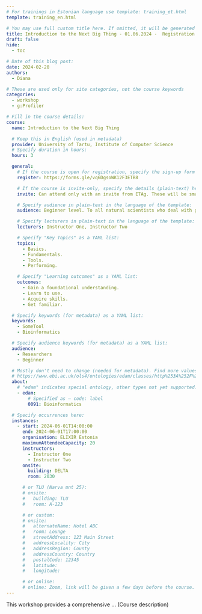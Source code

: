 ```yaml
---
# For trainings in Estonian language use template: training_et.html
template: training_en.html

# You may use full custom title here. If omitted, it will be generated from course name.
title: Introduction to the Next Big Thing - 01.06.2024 -  Registration OPEN
draft: false
hide:
  - toc

# Date of this blog post:
date: 2024-02-20
authors:
  - Diana

# These are used only for site categories, not the course keywords
categories:
  - workshop
  - g:Profiler

# Fill in the course details:
course:
  name: Introduction to the Next Big Thing

  # Keep this in English (used in metadata)
  provider: University of Tartu, Institute of Computer Science
  # Specify duration in hours:
  hours: 3

  general:
    # If the course is open for registration, specify the sign-up form link here (otherwise, remove it):
    register: https://forms.gle/vq6DgsoWK12F3ETB8

    # If the course is invite-only, specify the details (plain-text) here (otherwise, remove it):
    invite: Can attend only with an invite from ETAg. These will be small groups of a maximum of 7 people.

    # Specify audience in plain-text in the language of the template:
    audience: Beginner level. To all natural scientists who deal with gene lists in their work.

    # Specify lecturers in plain-text in the language of the template:
    lecturers: Instructor One, Instructor Two

    # Specify "Key Topics" as a YAML list:
    topics:
      - Basics.
      - Fundamentals.
      - Tools.
      - Performing.

    # Specify "Learning outcomes" as a YAML list:
    outcomes:
      - Gain a foundational understanding.
      - Learn to use.
      - Acquire skills.
      - Get familiar.

  # Specify keywords (for metadata) as a YAML list:
  keywords:
    - SomeTool
    - Bioinformatics

  # Specify audience keywords (for metadata) as a YAML list:
  audience:
    - Researchers
    - Beginner

  # Mostly don't need to change (needed for metadata). Find more values here:
  # https://www.ebi.ac.uk/ols4/ontologies/edam/classes/http%253A%252F%252Fedamontology.org%252Ftopic_0003?lang=en
  about:
    # "edam" indicates special ontology, other types not yet supported.
    - edam:
        # Specified as – code: label
        0091: Bioinformatics

  # Specify occurrences here:
  instances:
    - start: 2024-06-01T14:00:00
      end: 2024-06-01T17:00:00
      organisation: ELIXIR Estonia
      maximumAttendeeCapacity: 20
      instructors:
        - Instructor One
        - Instructor Two
      onsite:
        building: DELTA
        room: 2030

      # or TLU (Narva mnt 25):
      # onsite:
      #   building: TLU
      #   room: A-123

      # or custom:
      # onsite:
      #   alternateName: Hotel ABC
      #   room: Lounge
      #   streetAddress: 123 Main Street
      #   addressLocality: City
      #   addressRegion: County
      #   addressCountry: Country
      #   postalCode: 12345
      #   latitude:
      #   longitude:

      # or online:
      # online: Zoom, link will be given a few days before the course.
---
```


This workshop provides a comprehensive ... (Course description)
